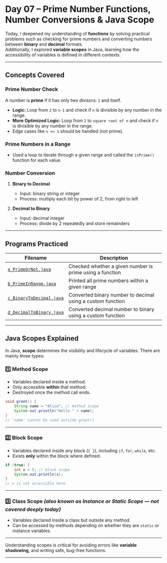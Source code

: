 # Day 07 – Prime Number Functions, Number Conversions & Java Scope

Today, I deepened my understanding of **functions** by solving practical problems such as checking for prime numbers and converting numbers between **binary** and **decimal** formats.  
Additionally, I explored **variable scopes** in Java, learning how the accessibility of variables is defined in different contexts.

---

## Concepts Covered

### Prime Number Check
A number is **prime** if it has only two divisors: `1` and itself.

- **Logic:** Loop from `2` to `n-1` and check if `n` is divisible by any number in the range.
- **More Optimized Logic:** Loop from `2` to `square root of n` and check if `n` is divisible by any number in the range.
- Edge cases like `n <= 1` should be handled (not prime).

### Prime Numbers in a Range
- Used a loop to iterate through a given range and called the `isPrime()` function for each value.

### Number Conversion
1. **Binary to Decimal**
   - Input: binary string or integer
   - Process: multiply each bit by power of 2, from right to left

2. **Decimal to Binary**
   - Input: decimal integer
   - Process: divide by 2 repeatedly and store remainders

---

## Programs Practiced

| Filename | Description |
|----------|-------------|
| [`a_PrimeOrNot.java`](./a_PrimeOrNot.java) | Checked whether a given number is prime using a function |
| [`b_PrimeInRange.java`](./b_PrimeInRange.java) | Printed all prime numbers within a given range |
| [`c_BinaryToDecimal.java`](./c_BinaryToDecimal.java) | Converted binary number to decimal using a custom function |
| [`d_DecimalToBinary.java`](./d_DecimalToBinary.java) | Converted decimal number to binary using a custom function |

---

## Java Scopes Explained

In Java, **scope** determines the visibility and lifecycle of variables. There are mainly three types:

### 1️⃣ **Method Scope**
- Variables declared inside a method.
- Only accessible **within** that method.
- Destroyed once the method call ends.

```java
void greet() {
    String name = "Alice"; // method scope
    System.out.println("Hello " + name);
}
// 'name' cannot be used outside greet()
```

---

### 2️⃣ **Block Scope**

* Variables declared inside any block (`{ }`), including `if`, `for`, `while`, etc.
* Exists **only** within the block where defined.

```java
if (true) {
    int x = 5; // block scope
    System.out.println(x);
}
// x is not accessible here
```

---

### 3️⃣ **Class Scope** *(also known as Instance or Static Scope — not covered deeply today)*

* Variables declared inside a class but outside any method.
* Can be accessed by methods depending on whether they are `static` or instance variables.

---

Understanding scopes is critical for avoiding errors like **variable shadowing**, and writing safe, bug-free functions.

---
